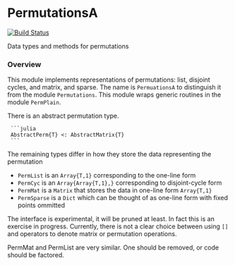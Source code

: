 # PermutationsA

[![Build Status](https://travis-ci.org/jlapeyre/PermutationsA.jl.svg?branch=master)](https://travis-ci.org/jlapeyre/PermutationsA.jl)

Data types and methods for permutations

### Overview

This module implements representations of permutations: list, disjoint
cycles, and matrix, and sparse. The name is `PermuationsA` to
distinguish it from the module `Permutations`. This module wraps
generic routines in the module `PermPlain`.

There is an abstract permutation type.

     ```julia
     AbstractPerm{T} <: AbstractMatrix{T}
     ```
The remaining types differ in how they store the data representing the permutation

*  ```PermList``` is an ```Array{T,1}``` corresponding to the one-line form
*  ```PermCyc``` is an ```Array{Array{T,1},}``` corresponding to disjoint-cycle form
*  ```PermMat``` is a ```Matrix``` that stores the data in one-line form ```Array{T,1}```
*  ```PermSparse``` is a ```Dict``` which can be thought of as one-line form with fixed points ommitted

The interface is experimental, it will be pruned at least. In fact
this is an exercise in progress. Currently, there is not a clear
choice between using `[]` and operators to denote matrix or
permutation operations.

PermMat and PermList are very similar. One should be removed, or
code should be factored.
